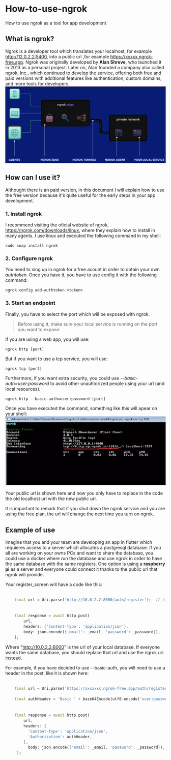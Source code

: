 # **How-to-use-ngrok**
How to use ngrok as a tool for app development

## **What is ngrok?**
Ngrok is a developer tool which translates your localhost, for example http://12.0.2.2:5400, into a public url ,for example https://xxxxx.ngrok-free.app. Ngrok was originally developed by **Alan Shreve**, who launched it in 2013 as a personal project. Later on, Alan founded a company also called ngrok, Inc., which continued to develop the service, offering both free and paid versions with additional features like authentication, custom domains, and more tools for developers.
![ngrok_channeling](images/ngrok.png)


## **How can I use it?**
Althought there is an paid version, in this document I will explain how to use the free version because it's quite useful for the early steps in your app development.

### **1. Install ngrok**
I recommend visiting the oficial website of ngrok, https://ngrok.com/downloads/linux, where they explain how to install in many agents. I use linux and executed the following command in my shell:
``` 
sudo snap install ngrok
```

### **2. Configure ngrok**
You need to sing up in ngrok for a free acount in order to obtain your own *authtoken*. Once you have it, you have to use config it with the following command:
```
ngrok config add-authtoken <token>
```

### **3. Start an endpoint**
Finally, you have to select the port which will be exposed with ngrok.

> Before using it, make sure your local service is running on the port you want to expose.


If you are using a web app, you will use:
```
ngrok http [port]
```

But if you want to use a tcp service, you will use:

```
ngrok tcp [port]
```

Furthermore, if you want extra security, you could use *--basic-auth=user:password* to avoid other unauhtorized people using your url (and local resources).

```
ngrok http --basic-auth=user:password [port]
```

Once you have executed the command, something like this will apear on your shell: 
![ngrok_shell](images/ngrok_rcp.jpg)

Your public url is shown here and now you only have to replace in the code the old localhost url with the new public url.

It is important to remark that if you shut down the ngrok service and you are using the free plan, the url will change the next time you turn on ngrok.



## Example of use

Imagine that you and your team are developing an app in flutter which requieres access to a server which allocates a postgresql database. If you all are working on your owns PCs and want to share the database, you could use a docker where run the database and use ngrok in order to have the same database with the same registers. One option is using a **raspberry pi** as a server and everyone could connect it thanks to the public url that ngrok will provide.


Your register_screen will have a code like this: 

``` dart 

    final url = Uri.parse('http://10.0.2.2:8000/auth/register');  // /auth/token if you are in login screen

    
    final response = await http.post(
        url,
        headers: {'Content-Type': 'application/json'},
        body: json.encode({'email': _email, 'password': _password}),
    );

```

Where "http://10.0.2.2:8000" is the url of your local database. If everyone wants the same database, you should replace that url and use the ngrok url instead.

For example, if you have decided to use --basic-auth, you will need to use a header in the post, like it is shown here: 

``` dart

    final url = Uri.parse('https://xxxxxxx.ngrok-free.app/auth/register'); // /auth/token for login_screen

    final authHeader = 'Basic ' + base64Encode(utf8.encode('user:password'));

  
    final response = await http.post(
        url,
        headers: {
          'Content-Type': 'application/json',
          'Authorization': authHeader,
        },
          body: json.encode({'email': _email, 'password': _password}),
     ); 

```










